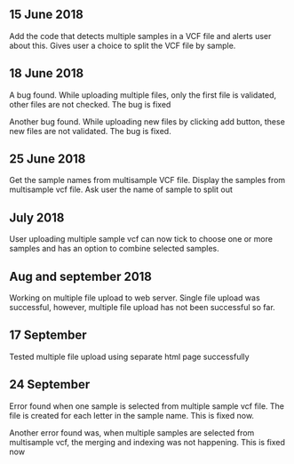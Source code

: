 ## 15 June 2018

Add the code that detects multiple samples in a VCF file and alerts user about this. Gives user a choice to split the VCF file by sample.

## 18 June 2018

A bug found. While uploading multiple files, only the first file is validated, other files are not checked. The bug is fixed

Another bug found. While uploading new files by clicking add button, these new files are not validated. The bug is fixed.


## 25 June 2018

Get the sample names from multisample VCF file. Display the samples from multisample vcf file. Ask user the name of sample to split out

## July 2018

User uploading multiple sample vcf can now tick to choose one or more samples and has an option to combine selected samples.

## Aug and september 2018

Working on multiple file upload to web server. Single file upload was successful, however, multiple file upload has not been successful so far.

## 17 September

Tested multiple file upload using separate html page successfully

## 24 September

Error found when one sample is selected from multiple sample vcf file. The file is created for each letter in the sample name. This is fixed now.

Another error found was, when multiple samples are selected from multisample vcf, the merging and indexing was not happening. This is fixed now
